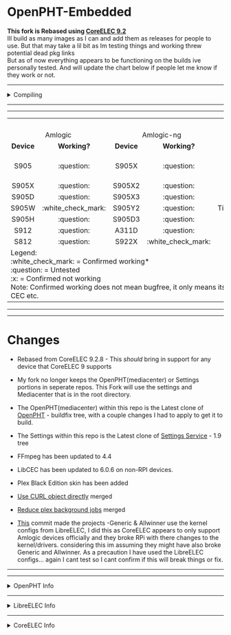 # OpenPHT-Embedded

**This fork is Rebased using [CoreELEC 9.2](https://github.com/CoreELEC/CoreELEC/tree/coreelec-9.2)**
<br>Ill build as many images as I can and add them as releases for people to use. But that may take a lil bit as Im testing things and working threw potential dead pkg links<br>But as of now everything appears to be functioning on the builds ive personally tested. And will update the chart below if people let me know if they work or not.

------------

<details>
<summary>Compiling</summary>
  
Note: This fork has only been tested to build on Ubuntu 18.04.5<br><br>"Short" build commands:
<br>
* `make rpi`
* `make rpi2`
* `make rpi4`
* `make Slice`
* `make Slice3`
* `make generic`
* `make amlogic`
* `make amlogic-ng`
* `make A64`
* `make H3`
* `make H6`

Full command to build different image:
* `PROJECT=*** ARCH=*** DISTRO=*** DEVICE=*** make image`
<br>

</details>

------------
------------

<table>
  <tr>
  <td align="center" colspan="12"><strong>SUPPORTED DEVICES/BUILDS</strong></td>
  </tr>
  <tr>
    <td align="center" colspan="2">Amlogic</td>
    <td align="center" colspan="2">Amlogic-ng</td>
    <td align="center" colspan="2">Rockchip</td>
    <td align="center" colspan="2">RPI</td>
    <td align="center" colspan="2">Allwinner</td>
    <td align="center" colspan="2">X86/X64</td>
  </tr>
  <tr>
    <td align="center" ><b>Device</b></td>
    <td align="center" ><b>Working?</b></td>
    <td align="center" ><b>Device</b></td>
    <td align="center" ><b>Working?</b></td>
    <td align="center" ><b>Device</b></td>
    <td align="center" ><b>Working?</b></td>
    <td align="center" ><b>Device</b></td>
    <td align="center" ><b>Working?</b></td>
    <td align="center" ><b>Device</b></td>
    <td align="center" ><b>Working?</b></td>
    <td align="center" ><b>Device</b></td>
    <td align="center" ><b>Working?</b></td>
  </tr>
  <tr><! --- First Row --->
  <td align="center">S905</td>
  <td align="center">:question:</td>
  <td align="center">S905X</td>
  <td align="center">:question:</td>
  <td align="center">MiQi</td>
  <td align="center">:question:</td>
  <td align="center">RPi</td>
  <td align="center">:question:</td>
  <td align="center">A64</td>
  <td align="center">:question:</td>
  <td align="center">All Generic devices</td>
  <td align="center">:question:</td>
  </tr>
  <tr><! --- Second Row --->
  <td align="center">S905X</td>
  <td align="center">:question:</td>
  <td align="center">S905X2</td>
  <td align="center">:question:</td>
  <td align="center">RK3328</td>
  <td align="center">:question:</td>
  <td align="center">RPi2</td>
  <td align="center">:question:</td>
  <td align="center">H3</td>
  <td align="center">:question:</td>
  <td align="center"></td><! --- X86/X64 empty device column --->
  <td align="center"></td><! --- X86/X64 empty working column --->
  </tr>
  <tr><! --- Third Row --->
  <td align="center">S905D</td>
  <td align="center">:question:</td>
  <td align="center">S905X3</td>
  <td align="center">:question:</td>
  <td align="center">RK3399</td>
  <td align="center">:question:</td>
  <td align="center">RPi3/3+</td>
  <td align="center">:white_check_mark:</td>
  <td align="center">H6</td>
  <td align="center">:question:</td>
  <td align="center"></td><! --- Allwinner empty device column --->
  <td align="center"></td><! --- Allwinner empty working column --->
  </tr>
  <tr>
  <td align="center">S905W</td>
  <td align="center">:white_check_mark:</td>
  <td align="center">S905Y2</td>
  <td align="center">:question:</td>
  <td align="center">TinkerBoard</td>
  <td align="center">:question:</td>
  <td align="center">RPi4</td>
  <td align="center">:question:</td>
  <td align="center"></td><! --- Allwinner empty device column --->
  <td align="center"></td><! --- Allwinner empty working column --->
  <td align="center"></td><! --- X86/X64 empty device column --->
  <td align="center"></td><! --- X86/X64 empty working column --->
  </tr>
  <tr>
  <td align="center">S905H</td>
  <td align="center">:question:</td>
  <td align="center">S905D3</td>
  <td align="center">:question:</td>
  <td align="center"></td><! --- Rockchip empty device column --->
  <td align="center"></td><! --- Rockchip empty Working column --->
  <td align="center"></td><! --- Rpi empty device column --->
  <td align="center"></td><! --- Rpi empty working column --->
  <td align="center"></td><! --- Allwinner empty device column --->
  <td align="center"></td><! --- Allwinner empty working column --->
  <td align="center"></td><! --- X86/X64 empty device column --->
  <td align="center"></td><! --- X86/X64 empty working column --->
  </tr>
  <tr>
  <td align="center">S912</td>
  <td align="center">:question:</td>
  <td align="center">A311D</td>
  <td align="center">:question:</td>
  <td align="center"></td><! --- Rockchip empty device column --->
  <td align="center"></td><! --- Rockchip empty Working column --->
  <td align="center"></td><! --- Rpi empty device column --->
  <td align="center"></td><! --- Rpi empty working column --->
  <td align="center"></td><! --- Allwinner empty device column --->
  <td align="center"></td><! --- Allwinner empty working column --->
  <td align="center"></td><! --- X86/X64 empty device column --->
  <td align="center"></td><! --- X86/X64 empty working column --->
  </tr>
  <tr>
  <td align="center">S812</td>
  <td align="center">:question:</td>
  <td align="center">S922X</td>
  <td align="center">:white_check_mark:</td>
  <td align="center"></td><! --- Rockchip empty device column --->
  <td align="center"></td><! --- Rockchip empty Working column --->
  <td align="center"></td><! --- Rpi empty device column --->
  <td align="center"></td><! --- Rpi empty working column --->
  <td align="center"></td><! --- Allwinner empty device column --->
  <td align="center"></td><! --- Allwinner empty working column --->
  <td align="center"></td><! --- X86/X64 empty device column --->
  <td align="center"></td><! --- X86/X64 empty working column --->
  </tr>
  <tr>
  <td colspan="12">Legend:<br>:white_check_mark: = Confirmed working*<br>:question: = Untested<br>:x: = Confirmed not working<br>Note: Confirmed working does not mean bugfree, it only means its been confirmed to boot and basic functions work such as Video playback, Sound WIFI, Ethernet, CEC etc.</td>
  </tr>
</table>

------------
------------


# Changes

* Rebased from CoreELEC 9.2.8 - This *should* bring in support for any device that CoreELEC 9 supports

* My fork no longer keeps the OpenPHT(mediacenter) or Settings portions in seperate repos. This Fork will use the settings and Mediacenter that is in the root directory.

* The OpenPHT(mediacenter) within this repo is the Latest clone of [OpenPHT](https://github.com/brfransen/OpenPHT) - buildfix tree, with a couple changes I had to apply to get it to build.

* The Settings within this repo is the Latest clone of [Settings Service](https://github.com/RasPlex/service.openelec.settings) - 1.9 tree

* FFmpeg has been updated to 4.4
* LibCEC has been updated to 6.0.6 on non-RPI devices.
* Plex Black Edition skin has been added

* [Use CURL object directly](https://github.com/Risca/OpenPHT/commit/873ac97cb1acd9f34b8c7360f4cf9f31151ea09f) merged
* [Reduce plex background jobs](https://github.com/Risca/OpenPHT/commit/1f1c932cf0b6548e192b7c90ec5d86f0c863fd24) merged


* [This](https://github.com/Spark-NV/OpenPHT-9.2-Rebase/commit/9595f9c5987fe58b4ce2e321a4a5be9e4f013c5e) commit made the projects -Generic & Allwinner use the kernel configs from LibreELEC, I did this as CoreELEC appears to only support Amlogic devices officially and they broke RPi with there changes to the kernel/drivers. considering this im assuming they might have also broke Generic and Allwinner. As a precaution I have used the LibreELEC configs... again I cant test so I cant confirm if this will break things or fix.


------------
------------
<details>
<summary>OpenPHT Info</summary>
OpenPHT-Embedded is a 'Just enough OS' Linux distribution for running OpenPHT on popular mediacentre hardware.<br><br>SSH login details are user: "root" password: "openpht" or "rasplex" depending on distribution.
</details>

------------

<details>
<summary>LibreELEC Info</summary>
<br>
Source code

https://github.com/LibreELEC/LibreELEC.tv

License
LibreELEC original code is released under GPLv2.
Copyright
As LibreELEC includes code from many upstream projects it includes many copyright owners. LibreELEC makes NO claim of copyright on any upstream code. However all original LibreELEC authored code is copyright LibreELEC.tv. For a complete copyright list please checkout the source code to examine license headers. Unless expressly stated otherwise all code submitted to the LibreELEC project (in any form) is licensed under GPLv2 and copyright is donated to LibreELEC.tv. This approach allows the project to stay manageable in the long term by giving us freedom to maintain the code as part of the whole without the management overhead of preserving contact with every submitter, e.g. GPLv3. You are absolutely free to retain copyright. To retain copyright simply add a copyright header to each submitted code page. If you submit code that is not your own work it is your responsibility to place a header stating the copyright.
</details>

------------

<details>
<summary>CoreELEC Info</summary>
<br>
CoreELEC is a 'Just enough OS' Linux distribution for running the award-winning [Kodi](https://kodi.tv) software on popular low-cost hardware. CoreELEC is a minor fork of [LibreELEC](https://libreelec.tv), it's built by the community for the community. [CoreELEC website](http://coreelec.org).

**Issues & Support**

Please report issues via the CoreELEC [Forum](https://discourse.coreelec.org).

**Donations**

At this moment we do not accept Donations. We are doing this for fun not for profit.

**License**

CoreELEC original code is released under [GPLv2](https://www.gnu.org/licenses/gpl-2.0.html).

**Copyright**

As CoreELEC includes code from many upstream projects it includes many copyright owners. CoreELEC makes NO claim of copyright on any upstream code. Patches to upstream code have the same license as the upstream project, unless specified otherwise. For a complete copyright list please checkout the source code to examine license headers. Unless expressly stated otherwise all code submitted to the CoreELEC project (in any form) is licensed under [GPLv2](https://www.gnu.org/licenses/gpl-2.0.html). You are absolutely free to retain copyright. To retain copyright simply add a copyright header to each submitted code page. If you submit code that is not your own work it is your responsibility to place a header stating the copyright.
</details>
